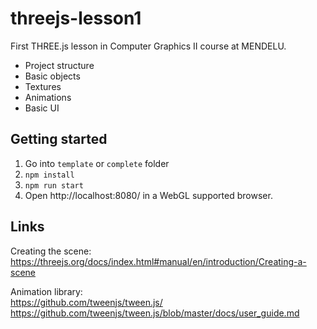 # threejs-lesson1
First THREE.js lesson in Computer Graphics II course at MENDELU.

- Project structure
- Basic objects
- Textures
- Animations
- Basic UI

## Getting started
1. Go into `template` or `complete` folder
2. `npm install`
3. `npm run start`
4. Open http://localhost:8080/ in a WebGL supported browser.

## Links

Creating the scene: \
https://threejs.org/docs/index.html#manual/en/introduction/Creating-a-scene

Animation library: \
https://github.com/tweenjs/tween.js/ \
https://github.com/tweenjs/tween.js/blob/master/docs/user_guide.md
